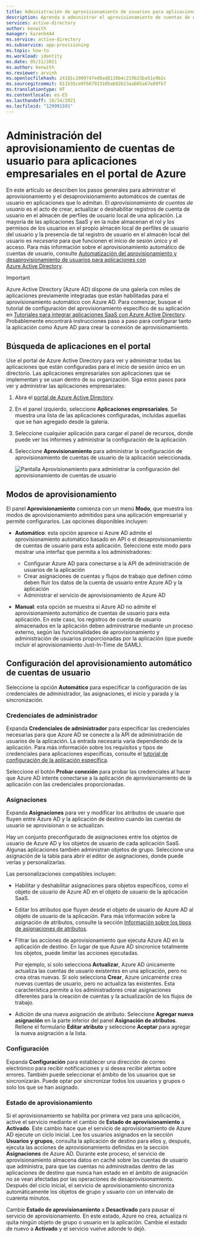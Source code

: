 ```yaml
---
title: Administración de aprovisionamiento de usuarios para aplicaciones empresariales en Azure Active Directory
description: Aprenda a administrar el aprovisionamiento de cuentas de usuario para aplicaciones empresariales con Azure Active Directory.
services: active-directory
author: kenwith
manager: karenh444
ms.service: active-directory
ms.subservice: app-provisioning
ms.topic: how-to
ms.workload: identity
ms.date: 05/11/2021
ms.author: kenwith
ms.reviewer: arvinh
ms.openlocfilehash: 24181c1909747ed8ad8138b4c219b23ba51e9b2c
ms.sourcegitcommit: 611b35ce0f667913105ab82b23aab05a67e89fb7
ms.translationtype: HT
ms.contentlocale: es-ES
ms.lasthandoff: 10/14/2021
ms.locfileid: "129991591"
---
```

# <a name="managing-user-account-provisioning-for-enterprise-apps-in-the-azure-portal"></a>Administración del aprovisionamiento de cuentas de usuario para aplicaciones empresariales en el portal de Azure

En este artículo se describen los pasos generales para administrar el aprovisionamiento y el desaprovisionamiento automáticos de cuentas de usuario en aplicaciones que lo admitan. El *aprovisionamiento de cuentas de usuario* es el acto de crear, actualizar o deshabilitar registros de cuenta de usuario en el almacén de perfiles de usuario local de una aplicación. La mayoría de las aplicaciones SaaS y en la nube almacenan el rol y los permisos de los usuarios en el propio almacén local de perfiles de usuario del usuario y la presencia de tal registro de usuario en el almacén local del usuario es *necesaria* para que funcionen el inicio de sesión único y el acceso. Para más información sobre el aprovisionamiento automático de cuentas de usuario, consulte [Automatización del aprovisionamiento y desaprovisionamiento de usuarios para aplicaciones con Azure Active Directory](user-provisioning.md).

> [!IMPORTANT]
> Azure Active Directory (Azure AD) dispone de una galería con miles de aplicaciones previamente integradas que están habilitadas para el aprovisionamiento automático con Azure AD. Para comenzar, busque el tutorial de configuración del aprovisionamiento específico de su aplicación en [Tutoriales para integrar aplicaciones SaaS con Azure Active Directory](../saas-apps/tutorial-list.md). Probablemente encontrará instrucciones paso a paso para configurar tanto la aplicación como Azure AD para crear la conexión de aprovisionamiento.

## <a name="finding-your-apps-in-the-portal"></a>Búsqueda de aplicaciones en el portal

Use el portal de Azure Active Directory para ver y administrar todas las aplicaciones que están configuradas para el inicio de sesión único en un directorio. Las aplicaciones empresariales son aplicaciones que se implementan y se usan dentro de su organización. Siga estos pasos para ver y administrar las aplicaciones empresariales:

1. Abra el [portal de Azure Active Directory](https://aad.portal.azure.com).
1. En el panel izquierdo, seleccione **Aplicaciones empresariales**. Se muestra una lista de las aplicaciones configuradas, incluidas aquellas que se han agregado desde la galería.
1. Seleccione cualquier aplicación para cargar el panel de recursos, donde puede ver los informes y administrar la configuración de la aplicación.
1. Seleccione **Aprovisionamiento** para administrar la configuración de aprovisionamiento de cuentas de usuario de la aplicación seleccionada.

   ![Pantalla Aprovisionamiento para administrar la configuración del aprovisionamiento de cuentas de usuario](./media/configure-automatic-user-provisioning-portal/enterprise-apps-provisioning.png)

## <a name="provisioning-modes"></a>Modos de aprovisionamiento

El panel **Aprovisionamiento** comienza con un menú **Modo**, que muestra los modos de aprovisionamiento admitidos para una aplicación empresarial y permite configurarlos. Las opciones disponibles incluyen:

* **Automático**: esta opción aparece si Azure AD admite el aprovisionamiento automático basado en API o el desaprovisionamiento de cuentas de usuario para esta aplicación. Seleccione este modo para mostrar una interfaz que permita a los administradores:

  * Configurar Azure AD para conectarse a la API de administración de usuarios de la aplicación
  * Crear asignaciones de cuentas y flujos de trabajo que definen cómo deben fluir los datos de la cuenta de usuario entre Azure AD y la aplicación
  * Administrar el servicio de aprovisionamiento de Azure AD

* **Manual**: esta opción se muestra si Azure AD no admite el aprovisionamiento automático de cuentas de usuario para esta aplicación. En este caso, los registros de cuenta de usuario almacenados en la aplicación deben administrarse mediante un proceso externo, según las funcionalidades de aprovisionamiento y administración de usuarios proporcionadas por la aplicación (que puede incluir el aprovisionamiento Just-In-Time de SAML).

## <a name="configuring-automatic-user-account-provisioning"></a>Configuración del aprovisionamiento automático de cuentas de usuario

Seleccione la opción **Automático** para especificar la configuración de las credenciales de administrador, las asignaciones, el inicio y parada y la sincronización.

### <a name="admin-credentials"></a>Credenciales de administrador

Expanda **Credenciales de administrador** para especificar las credenciales necesarias para que Azure AD se conecte a la API de administración de usuarios de la aplicación. La entrada necesaria varía dependiendo de la aplicación. Para más información sobre los requisitos y tipos de credenciales para aplicaciones específicas, consulte el [tutorial de configuración de la aplicación específica](user-provisioning.md).

Seleccione el botón **Probar conexión** para probar las credenciales al hacer que Azure AD intente conectarse a la aplicación de aprovisionamiento de la aplicación con las credenciales proporcionadas.

### <a name="mappings"></a>Asignaciones

Expanda **Asignaciones** para ver y modificar los atributos de usuario que fluyen entre Azure AD y la aplicación de destino cuando las cuentas de usuario se aprovisionan o se actualizan.

Hay un conjunto preconfigurado de asignaciones entre los objetos de usuario de Azure AD y los objetos de usuario de cada aplicación SaaS. Algunas aplicaciones también administran objetos de grupo. Seleccione una asignación de la tabla para abrir el editor de asignaciones, donde puede verlas y personalizarlas.

Las personalizaciones compatibles incluyen:

* Habilitar y deshabilitar asignaciones para objetos específicos, como el objeto de usuario de Azure AD en el objeto de usuario de la aplicación SaaS.
* Editar los atributos que fluyen desde el objeto de usuario de Azure AD al objeto de usuario de la aplicación. Para más información sobre la asignación de atributos, consulte la sección [Información sobre los tipos de asignaciones de atributos](customize-application-attributes.md#understanding-attribute-mapping-types).
* Filtrar las acciones de aprovisionamiento que ejecuta Azure AD en la aplicación de destino. En lugar de que Azure AD sincronice totalmente los objetos, puede limitar las acciones ejecutadas.

  Por ejemplo, si solo selecciona **Actualizar**, Azure AD únicamente actualiza las cuentas de usuario existentes en una aplicación, pero no crea otras nuevas. Si solo selecciona **Crear**, Azure únicamente crea nuevas cuentas de usuario, pero no actualiza las existentes. Esta característica permite a los administradores crear asignaciones diferentes para la creación de cuentas y la actualización de los flujos de trabajo.

* Adición de una nueva asignación de atributo. Seleccione **Agregar nueva asignación** en la parte inferior del panel **Asignación de atributos**. Rellene el formulario **Editar atributo** y seleccione **Aceptar** para agregar la nueva asignación a la lista.

### <a name="settings"></a>Configuración

Expanda **Configuración** para establecer una dirección de correo electrónico para recibir notificaciones y si desea recibir alertas sobre errores. También puede seleccionar el ámbito de los usuarios que se sincronizarán. Puede optar por sincronizar todos los usuarios y grupos o solo los que se han asignado.

### <a name="provisioning-status"></a>Estado de aprovisionamiento 

Si el aprovisionamiento se habilita por primera vez para una aplicación, active el servicio mediante el cambio de **Estado de aprovisionamiento** a **Activado**. Este cambio hace que el servicio de aprovisionamiento de Azure AD ejecute un ciclo inicial. Lee los usuarios asignados en la sección **Usuarios y grupos**, consulta la aplicación de destino para ellos y, después, ejecuta las acciones de aprovisionamiento definidas en la sección **Asignaciones** de Azure AD. Durante este proceso, el servicio de aprovisionamiento almacena datos en caché sobre las cuentas de usuario que administra, para que las cuentas no administradas dentro de las aplicaciones de destino que nunca han estado en el ámbito de asignación no se vean afectadas por las operaciones de desaprovisionamiento. Después del ciclo inicial, el servicio de aprovisionamiento sincroniza automáticamente los objetos de grupo y usuario con un intervalo de cuarenta minutos.

Cambie **Estado de aprovisionamiento** a **Desactivado** para pausar el servicio de aprovisionamiento. En este estado, Azure no crea, actualiza ni quita ningún objeto de grupo o usuario en la aplicación. Cambie el estado de nuevo a **Activado** y el servicio vuelve adonde lo dejó.
